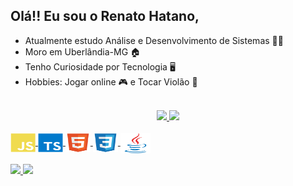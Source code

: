 ## Olá!! Eu sou o Renato Hatano,    

* Atualmente estudo Análise e Desenvolvimento de Sistemas 🧑‍💻
* Moro em Uberlândia-MG 🏠
* Tenho Curiosidade por Tecnologia 🖥️
* Hobbies: Jogar online 🎮 e Tocar Violão 🎸
</br>

<div align = "center">
    <a href="https://github.com/RenatoHatano">
  <img height = "165em" src = "https://github-readme-stats.vercel.app/api?username=RenatoHatano&show_icons=true&theme=dracula&include_all_commits=true&count_private=true" 
/>
  <img height = "165em" src = "https://github-readme-stats.vercel.app/api/top-langs/?username=RenatoHatano&layout=compact&langs_count=7&theme=dracula" />
    
</div>    
 <div style="display: inline_block"><br>
  <img align="center" alt="Renato-JS" height="30" width="40" src="https://raw.githubusercontent.com/devicons/devicon/master/icons/javascript/javascript-plain.svg">
  <img align = "center" alt = "Renato-Ts" height = "30" width = "40" src = "https://raw.githubusercontent.com/devicons/devicon/master/icons/typescript/typescript-original.svg ">
  <img align="center" alt="Renato-HTML" height="30" width="40" src="https://raw.githubusercontent.com/devicons/devicon/master/icons/html5/html5-original.svg">
  <img align="center" alt="Renato-CSS" height="30" width="40" src="https://raw.githubusercontent.com/devicons/devicon/master/icons/css3/css3-original.svg">
  <img align="center" alt="Renato-JAVA" height="33" width="48" src="https://raw.githubusercontent.com/devicons/devicon/master/icons/java/java-original.svg">
  <br>
  <br>
    <a href="https://www.linkedin.com/in/renato-hiroshi-guimarães-hatano-030807192"> <img src = "https://img.shields.io/badge/LinkedIn-0077B5?style=for-the-badge&logo=linkedin&logoColor=white"> </a><a
    <a href="https://api.whatsapp.com/send?phone=5534999194554&text=" target="_blank"><img src="https://img.shields.io/badge/WhatsApp-25D366?style=for-the-badge&logo=whatsapp&logoColor=white" target="_blank" height=""></a>
<br> <br>
  

